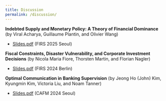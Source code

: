 ```yaml
---
title: Discussion
permalink: /discussion/
---
```


**Indebted Supply and Monetary Policy: A Theory of Financial Dominance** (by Viral Acharya, Guillaume Plantin, and Olivier Wang)       
- [Slides.pdf](/files/FIRS_2025.pdf) (FIRS 2025 Seoul)
  
**Fiscal Constraints, Disaster Vulnerability, and Corporate Investment Decisions** (by Nicola Maria Fiore, Thorsten Martin, and Florian Nagler)         
- [Slides.pdf](/files/FIRS_2024.pdf) (FIRS 2024 Berlin)     

**Optimal Communication in Banking Supervision** (by Jeong Ho (John) Kim, Kyungmin Kim, Victoria Liu, and Noam Tanner)           
- [Slides.pdf](/files/CAFM_2024.pdf) (CAFM 2024 Seoul)     
